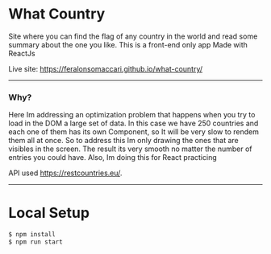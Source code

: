 # What Country

Site where you can find the flag of any country in the world and read some summary about the one you like.
This is a front-end only app Made with ReactJs

Live site: https://feralonsomaccari.github.io/what-country/

------
### Why?
Here Im addressing an optimization problem that happens when you try to load in the DOM a large set of data. In this case we have 250 countries and each one of them has its own Component, so It will be very slow to rendem them all at once. So to address this Im only drawing the ones that are visibles in the screen.
The result its very smooth no matter the number of entries you could have.
Also, Im doing this for React practicing

API used https://restcountries.eu/.


------
# Local Setup

```sh
$ npm install
$ npm run start
```
